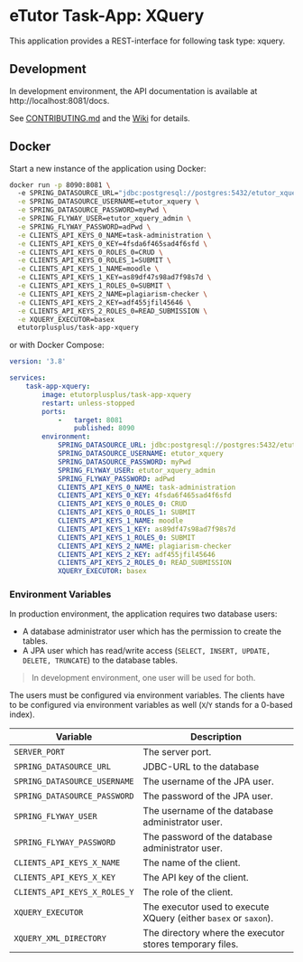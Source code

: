 # eTutor Task-App: XQuery

This application provides a REST-interface for following task type: xquery.

## Development

In development environment, the API documentation is available at http://localhost:8081/docs.

See [CONTRIBUTING.md](CONTRIBUTING.md) and the [Wiki](https://github.com/eTutor-plus-plus/task-app-datalog/wiki) for details.

## Docker

Start a new instance of the application using Docker:

```bash
docker run -p 8090:8081 \ 
  -e SPRING_DATASOURCE_URL="jdbc:postgresql://postgres:5432/etutor_xquery" \
  -e SPRING_DATASOURCE_USERNAME=etutor_xquery \
  -e SPRING_DATASOURCE_PASSWORD=myPwd \
  -e SPRING_FLYWAY_USER=etutor_xquery_admin \
  -e SPRING_FLYWAY_PASSWORD=adPwd \
  -e CLIENTS_API_KEYS_0_NAME=task-administration \
  -e CLIENTS_API_KEYS_0_KEY=4fsda6f465sad4f6sfd \
  -e CLIENTS_API_KEYS_0_ROLES_0=CRUD \
  -e CLIENTS_API_KEYS_0_ROLES_1=SUBMIT \
  -e CLIENTS_API_KEYS_1_NAME=moodle \
  -e CLIENTS_API_KEYS_1_KEY=as89df47s98ad7f98s7d \
  -e CLIENTS_API_KEYS_1_ROLES_0=SUBMIT \
  -e CLIENTS_API_KEYS_2_NAME=plagiarism-checker \
  -e CLIENTS_API_KEYS_2_KEY=adf455jfil45646 \
  -e CLIENTS_API_KEYS_2_ROLES_0=READ_SUBMISSION \
  -e XQUERY_EXECUTOR=basex
  etutorplusplus/task-app-xquery
```

or with Docker Compose:

```yaml
version: '3.8'

services:
    task-app-xquery:
        image: etutorplusplus/task-app-xquery
        restart: unless-stopped
        ports:
            -   target: 8081
                published: 8090
        environment:
            SPRING_DATASOURCE_URL: jdbc:postgresql://postgres:5432/etutor_xquery
            SPRING_DATASOURCE_USERNAME: etutor_xquery
            SPRING_DATASOURCE_PASSWORD: myPwd
            SPRING_FLYWAY_USER: etutor_xquery_admin
            SPRING_FLYWAY_PASSWORD: adPwd
            CLIENTS_API_KEYS_0_NAME: task-administration
            CLIENTS_API_KEYS_0_KEY: 4fsda6f465sad4f6sfd
            CLIENTS_API_KEYS_0_ROLES_0: CRUD
            CLIENTS_API_KEYS_0_ROLES_1: SUBMIT
            CLIENTS_API_KEYS_1_NAME: moodle
            CLIENTS_API_KEYS_1_KEY: as89df47s98ad7f98s7d
            CLIENTS_API_KEYS_1_ROLES_0: SUBMIT
            CLIENTS_API_KEYS_2_NAME: plagiarism-checker
            CLIENTS_API_KEYS_2_KEY: adf455jfil45646
            CLIENTS_API_KEYS_2_ROLES_0: READ_SUBMISSION
            XQUERY_EXECUTOR: basex
```

### Environment Variables

In production environment, the application requires two database users:

* A database administrator user which has the permission to create the tables.
* A JPA user which has read/write access (`SELECT, INSERT, UPDATE, DELETE, TRUNCATE`) to the database tables.

> In development environment, one user will be used for both.

The users must be configured via environment variables. The clients have to be configured via environment variables as well (`X`/`Y` stands for a 0-based index).

| Variable                     | Description                                                      |
|------------------------------|------------------------------------------------------------------|
| `SERVER_PORT`                | The server port.                                                 |
| `SPRING_DATASOURCE_URL`      | JDBC-URL to the database                                         |
| `SPRING_DATASOURCE_USERNAME` | The username of the JPA user.                                    |
| `SPRING_DATASOURCE_PASSWORD` | The password of the JPA user.                                    |
| `SPRING_FLYWAY_USER`         | The username of the database administrator user.                 |
| `SPRING_FLYWAY_PASSWORD`     | The password of the database administrator user.                 |
| `CLIENTS_API_KEYS_X_NAME`    | The name of the client.                                          |
| `CLIENTS_API_KEYS_X_KEY`     | The API key of the client.                                       |
| `CLIENTS_API_KEYS_X_ROLES_Y` | The role of the client.                                          |
| `XQUERY_EXECUTOR`            | The executor used to execute XQuery (either `basex` or `saxon`). |
| `XQUERY_XML_DIRECTORY`       | The directory where the executor stores temporary files.         |
